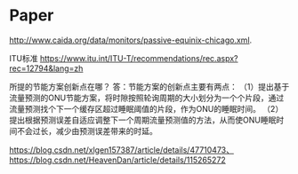 # Paper
http://www.caida.org/data/monitors/passive-equinix-chicago.xml.

ITU标准
https://www.itu.int/ITU-T/recommendations/rec.aspx?rec=12794&lang=zh

所提的节能方案创新点在哪？
答：节能方案的创新点主要有两点：
    （1）提出基于流量预测的ONU节能方案，将时隙按照轮询周期的大小划分为一个个片段，通过流量预测找个下一个缓存区超过睡眠阈值的片段，作为ONU的睡眠时间。
    （2）提出根据预测误差自适应调整下一个周期流量预测值的方法，从而使ONU睡眠时间不会过长，减少由预测误差带来的时延。

https://blog.csdn.net/xlgen157387/article/details/47710473、
https://blog.csdn.net/HeavenDan/article/details/115265272
